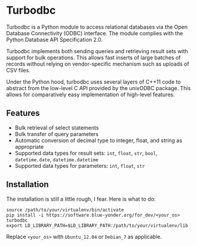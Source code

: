 Turbodbc
========

Turbodbc is a Python module to access relational databases via the Open Database
Connectivity (ODBC) interface. The module complies with the Python Database API
Specification 2.0.

Turbodbc implements both sending queries and retrieving result sets with
support for bulk operations. This allows fast inserts of large batches of
records without relying on vendor-specific mechanism such as uploads of CSV
files.

Under the Python hood, turbodbc uses several layers of C++11 code to abstract
from the low-level C API provided by the unixODBC package. This allows for
comparatively easy implementation of high-level features. 


Features
--------

*   Bulk retrieval of select statements
*   Bulk transfer of query parameters
*   Automatic conversion of decimal type to integer, float, and string as
    appropriate
*   Supported data types for result sets: `int`, `float`, `str`, `bool`,
    `datetime.date`, `datetime.datetime`
*   Supported data types for parameters: `int`, `float`, `str`


Installation
------------

The installation is still a little rough, I fear. Here is what to do:

```
source /path/to/your/virtualenv/bin/activate
pip install -i https://software.blue-yonder.org/for_dev/<your_os> turbodbc
export LD_LIBRARY_PATH=$LD_LIBRARY_PATH:/path/to/your/virtualenv/lib
```

Replace `<your_os>` with `Ubuntu_12.04` or `Debian_7` as applicable.